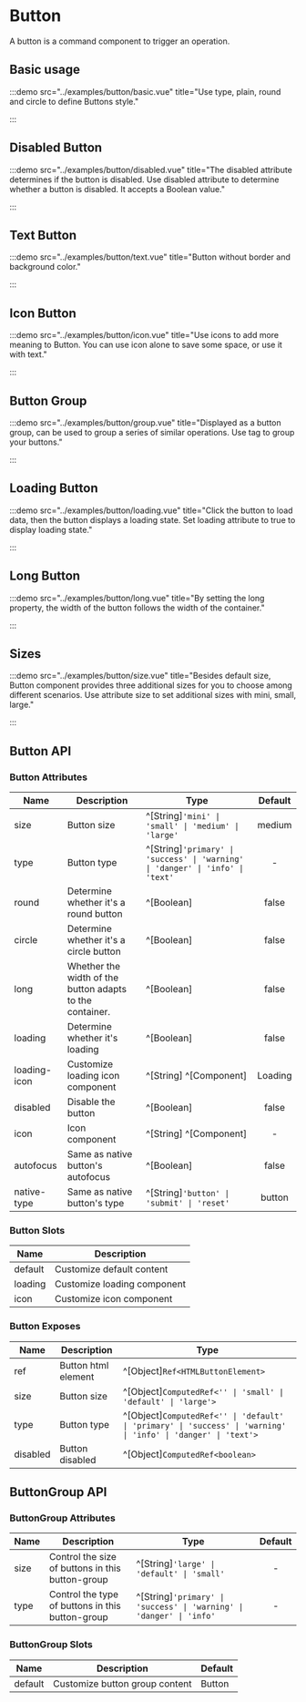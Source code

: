 # Button

A button is a command component to trigger an operation.

## Basic usage

:::demo src="../examples/button/basic.vue" title="Use type, plain, round and circle to define Buttons style."

:::

## Disabled Button

:::demo src="../examples/button/disabled.vue" title="The disabled attribute determines if the button is disabled. Use disabled attribute to determine whether a button is disabled. It accepts a Boolean value."

:::

## Text Button

:::demo src="../examples/button/text.vue" title="Button without border and background color."

:::

## Icon Button

:::demo src="../examples/button/icon.vue" title="Use icons to add more meaning to Button. You can use icon alone to save some space, or use it with text."

:::

## Button Group

:::demo src="../examples/button/group.vue" title="Displayed as a button group, can be used to group a series of similar operations. Use tag <tu-button-group> to group your buttons."

:::

## Loading Button

:::demo src="../examples/button/loading.vue" title="Click the button to load data, then the button displays a loading state. Set loading attribute to true to display loading state."

:::

## Long Button

:::demo src="../examples/button/long.vue" title="By setting the long property, the width of the button follows the width of the container."

:::

## Sizes

:::demo src="../examples/button/size.vue" title="Besides default size, Button component provides three additional sizes for you to choose among different scenarios. Use attribute size to set additional sizes with mini, small, large."

:::

## Button API

### Button Attributes

| Name | Description | Type | Default |
| ------ | ---- | ---- | :----: |
| size | Button size | ^[String]`'mini' \| 'small' \| 'medium' \| 'large'` | medium |
| type | Button type | ^[String]`'primary' \| 'success' \| 'warning' \| 'danger' \| 'info' \| 'text'` | - |
| round | Determine whether it's a round button | ^[Boolean] | false |
| circle | Determine whether it's a circle button | ^[Boolean] | false |
| long | Whether the width of the button adapts to the container. | ^[Boolean] | false |
| loading | Determine whether it's loading | ^[Boolean] | false |
| loading-icon | Customize loading icon component | ^[String] ^[Component] | Loading |
| disabled | Disable the button | ^[Boolean] | false |
| icon | Icon component | ^[String] ^[Component] | - |
| autofocus | Same as native button's autofocus | ^[Boolean] | false |
| native-type | Same as native button's type | ^[String]`'button' \| 'submit' \| 'reset'` | button |

### Button Slots

| Name | Description |
| ------ | ---- |
| default | Customize default content |
| loading | Customize loading component |
| icon | Customize icon component |

### Button Exposes

| Name | Description | Type |
| ------ | ---- | ---- |
| ref | Button html element | ^[Object]`Ref<HTMLButtonElement>` |
| size | Button size | ^[Object]`ComputedRef<'' \| 'small' \| 'default' \| 'large'>` |
| type | Button type | ^[Object]`ComputedRef<'' \| 'default' \| 'primary' \| 'success' \| 'warning' \| 'info' \| 'danger' \| 'text'>` |
| disabled | Button disabled | ^[Object]`ComputedRef<boolean>` |

## ButtonGroup API

### ButtonGroup Attributes

| Name | Description | Type | Default |
| ------ | ---- | ---- | :----: |
| size | Control the size of buttons in this button-group | ^[String]`'large' \| 'default' \| 'small'` | - |
| type | Control the type of buttons in this button-group | ^[String]`'primary' \| 'success' \| 'warning' \| 'danger' \| 'info'` | - |

### ButtonGroup Slots

| Name | Description | Default |
| ------ | ---- | ---- |
| default | Customize button group content | Button |
